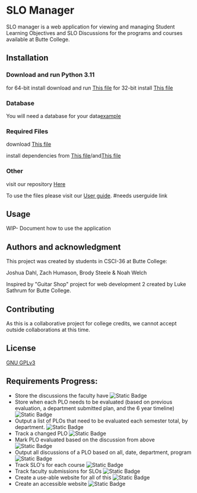 # SLO Manager

SLO manager is a web application for viewing and managing Student Learning Objectives and SLO Discussions for the programs and courses available at Butte College. 

## Installation

### Download and run Python 3.11

for 64-bit install download and run <a href="https://www.python.org/ftp/python/3.11.0/python-3.11.0-amd64.exe">This file</a>
for 32-bit install <a href="https://www.python.org/ftp/python/3.11.0/python-3.11.0.exe">This file</a>

### Database

You will need a database for your data<a href="https://dev.mysql.com/downloads/installer/">example</a>


### Required Files

download <a href="https://github.com/NAW4545/Scraper-Repository/tree/main/scraper_and_instert_test">This file</a> 

install dependencies from <a href="https://github.com/NAW4545/Scraper-Repository/blob/main/package.json">This file</a>/and<a href="https://github.com/NAW4545/Scraper-Repository/blob/main/package-lock.json">This file</a>


### Other

visit our repository <a href="https://github.com/NAW4545/Scraper-Repository">Here</a>

To use the files please visit our <a href="#" target="blank">User guide</a>. #needs userguide link

## Usage
WIP- Document how to use the application

## Authors and acknowledgment
This project was created by students in CSCI-36 at Butte College:

Joshua Dahl, Zach Humason, Brody Steele & Noah Welch

Inspired by "Guitar Shop" project for web development 2 created by Luke Sathrum for Butte College. 

## Contributing

As this is a collaborative project for college credits, we cannot accept outside collaborations at this time. 

## License

[GNU GPLv3](https://choosealicense.com/licenses/gpl-3.0/)

## Requirements Progress:

- Store the discussions the faculty have
![Static Badge](https://img.shields.io/badge/Complete-green)
- Store when each PLO needs to be evaluated (based on previous evaluation, a department submitted plan, and the 6 year timeline)
![Static Badge](https://img.shields.io/badge/Complete-green)
- Output a list of PLOs that need to be evaluated each semester total, by department.
![Static Badge](https://img.shields.io/badge/Complete-green)
- Track a changed PLO 
![Static Badge](https://img.shields.io/badge/Complete-green)
- Mark PLO evaluated based on the discussion from above
![Static Badge](https://img.shields.io/badge/In--Progress-red)
- Output all discussions of a PLO based on all, date, department, program
![Static Badge](https://img.shields.io/badge/Complete-green)
- Track SLO's for each course
![Static Badge](https://img.shields.io/badge/Complete-green)
- Track faculty submissions for SLOs
![Static Badge](https://img.shields.io/badge/In--Progress-red)
- Create a use-able website for all of this
![Static Badge](https://img.shields.io/badge/Complete-green)
- Create an accessible website
![Static Badge](https://img.shields.io/badge/Complete-green)